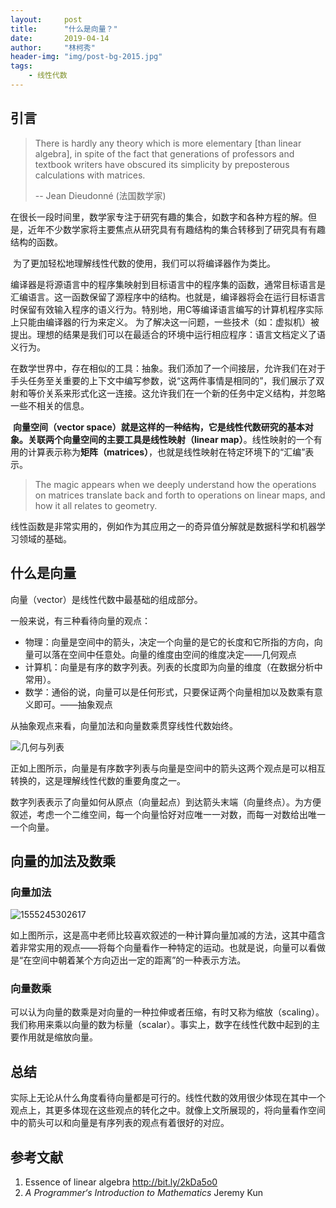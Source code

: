 ```yaml
---
layout:     post
title:      "什么是向量？"
date:       2019-04-14
author:     "林柯秀"
header-img: "img/post-bg-2015.jpg"
tags:
    - 线性代数
---
```


## 引言

>   There is hardly any theory which is more elementary [than linear algebra], in spite of the
>   fact that generations of professors and textbook writers have obscured its simplicity by
>   preposterous calculations with matrices.
>
>   -- Jean Dieudonné (法国数学家)

​       在很长一段时间里，数学家专注于研究有趣的集合，如数字和各种方程的解。但是，近年不少数学家将主要焦点从研究具有有趣结构的集合转移到了研究具有有趣结构的函数。

​       为了更加轻松地理解线性代数的使用，我们可以将编译器作为类比。

​       编译器是将源语言中的程序集映射到目标语言中的程序集的函数，通常目标语言是汇编语言。这一函数保留了源程序中的结构。也就是，编译器将会在运行目标语言时保留有效输入程序的语义行为。特别地，用C等编译语言编写的计算机程序实际上只能由编译器的行为来定义。 为了解决这一问题，一些技术（如：虚拟机）被提出。理想的结果是我们可以在最适合的环境中运行相应程序：语言文档定义了语义行为。

​        在数学世界中，存在相似的工具：抽象。我们添加了一个间接层，允许我们在对于手头任务至关重要的上下文中编写参数，说“这两件事情是相同的”，我们展示了双射和等价关系来形式化这一连接。这允许我们在一个新的任务中定义结构，并忽略一些不相关的信息。

​        **向量空间（vector space）**就是这样的一种结构，它是线性代数研究的基本对象。关联两个向量空间的主要工具是**线性映射（linear map）**。线性映射的一个有用的计算表示称为**矩阵（matrices）**，也就是线性映射在特定环境下的“汇编”表示。

>   The magic appears when we deeply understand how the operations on matrices translate back and forth to operations on linear maps, and how it all relates to geometry.

​        线性函数是非常实用的，例如作为其应用之一的奇异值分解就是数据科学和机器学习领域的基础。

## 什么是向量

向量（vector）是线性代数中最基础的组成部分。

 一般来说，有三种看待向量的观点：

- 物理：向量是空间中的箭头，决定一个向量的是它的长度和它所指的方向，向量可以落在空间中任意处。向量的维度由空间的维度决定——几何观点
- 计算机：向量是有序的数字列表。列表的长度即为向量的维度（在数据分析中常用）。
- 数学：通俗的说，向量可以是任何形式，只要保证两个向量相加以及数乘有意义即可。——抽象观点

从抽象观点来看，向量加法和向量数乘贯穿线性代数始终。

![几何与列表](/Blog-Share/img/1904/02/shuangmulin/1555244728225.png)

正如上图所示，向量是有序数字列表与向量是空间中的箭头这两个观点是可以相互转换的，这是理解线性代数的重要角度之一。

数字列表表示了向量如何从原点（向量起点）到达箭头末端（向量终点）。为方便叙述，考虑一个二维空间，每一个向量恰好对应唯一一对数，而每一对数给出唯一一个向量。

## 向量的加法及数乘

### 向量加法

![1555245302617](/Blog-Share/img/1904/02/shuangmulin/gif.gif)

如上图所示，这是高中老师比较喜欢叙述的一种计算向量加减的方法，这其中蕴含着非常实用的观点——将每个向量看作一种特定的运动。也就是说，向量可以看做是“在空间中朝着某个方向迈出一定的距离”的一种表示方法。

### 向量数乘

可以认为向量的数乘是对向量的一种拉伸或者压缩，有时又称为缩放（scaling）。我们称用来乘以向量的数为标量（scalar）。事实上，数字在线性代数中起到的主要作用就是缩放向量。

## 总结

实际上无论从什么角度看待向量都是可行的。线性代数的效用很少体现在其中一个观点上，其更多体现在这些观点的转化之中。就像上文所展现的，将向量看作空间中的箭头可以和向量是有序列表的观点有着很好的对应。



## 参考文献

1. Essence of linear algebra http://bit.ly/2kDa5o0
2. *A Programmer‘s Introduction to Mathematics*   Jeremy Kun





​	